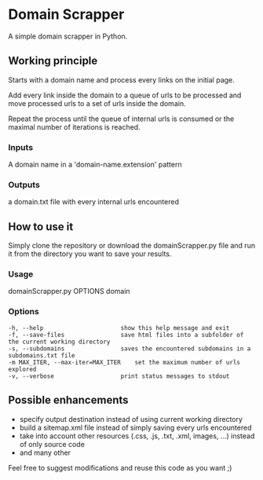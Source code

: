 # Domain Scrapper
A simple domain scrapper in Python.

## Working principle
Starts with a domain name and process every links on the initial page.

Add every link inside the domain to a queue of urls to be processed and move processed urls to a set of urls inside the domain.

Repeat the process until the queue of internal urls is consumed or the maximal number of iterations is reached.

### Inputs
A domain name in a 'domain-name.extension' pattern
	
### Outputs
a domain.txt file with every internal urls encountered

## How to use it
Simply clone the repository or download the domainScrapper.py file and run it from the directory you want to save your results.

### Usage
domainScrapper.py OPTIONS domain

### Options

	-h, --help            			show this help message and exit
  	-f, --save-files      			save html files into a subfolder of the current working directory
  	-s, --subdomains      			saves the encountered subdomains in a subdomains.txt file
  	-m MAX_ITER, --max-iter=MAX_ITER 	set the maximum number of urls explored
  	-v, --verbose         			print status messages to stdout


## Possible enhancements

* specify output destination instead of using current working directory
* build a sitemap.xml file instead of simply saving every urls encountered
* take into account other resources (.css, .js, .txt, .xml, images, ...) instead of only source code
* and many other 
	
Feel free to suggest modifications and reuse this code as you want ;)


